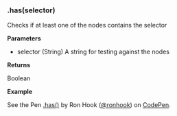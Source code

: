 ### .has(selector)

Checks if at least one of the nodes contains the selector

**Parameters**

- selector (String) A string for testing against the nodes

**Returns**

Boolean

**Example**

<p data-height="300" data-theme-id="30862" data-slug-hash="PKKbpp" data-default-tab="js,result" data-user="ronhook" data-embed-version="2" data-pen-title=".has()" class="codepen">See the Pen <a href="https://codepen.io/ronhook/pen/PKKbpp/">.has()</a> by Ron Hook (<a href="https://codepen.io/ronhook">@ronhook</a>) on <a href="https://codepen.io">CodePen</a>.</p>
<script async src="https://production-assets.codepen.io/assets/embed/ei.js"> </script>
